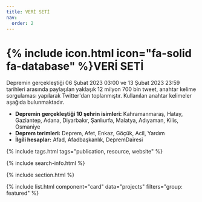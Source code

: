 ```yaml
---
title: VERİ SETİ
nav:
  order: 2
---
```


# {% include icon.html icon="fa-solid fa-database" %}VERİ SETİ

Depremin gerçekleştiği 06 Şubat 2023 03:00 ve 13 Şubat 2023 23:59 tarihleri arasında paylaşılan yaklaşık 12 milyon 700 bin tweet, anahtar kelime sorgulaması yapılarak Twitter'dan toplanmıştır. Kullanılan anahtar kelimeler aşağıda bulunmaktadır. 

- **Depremin gerçekleştiği 10 şehrin isimleri:** Kahramanmaraş, Hatay, Gaziantep, Adana, Diyarbakır, Şanlıurfa, Malatya, Adıyaman, Kilis, Osmaniye
- **Deprem terimleri:** Deprem, Afet, Enkaz, Göçük, Acil, Yardım
- **İlgili hesaplar:** Afad, Afadbaşkanlık, DepremDairesi

{% include tags.html tags="publication, resource, website" %}

{% include search-info.html %}

{% include section.html %}

{% include list.html component="card" data="projects" filters="group: featured" %}
